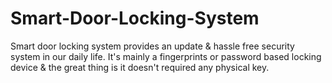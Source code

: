 # Smart-Door-Locking-System
Smart door locking system provides an update &amp; hassle free security system in our daily life. It's mainly a fingerprints or password based locking device &amp; the great thing is it doesn't required any physical key.
